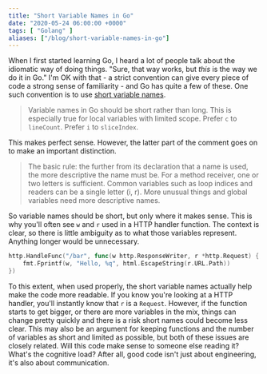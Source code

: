```yaml
---
title: "Short Variable Names in Go"
date: "2020-05-24 06:00:00 +0000"
tags: [ "Golang" ]
aliases: ["/blog/short-variable-names-in-go"]
---
```

When I first started learning Go, I heard a lot of people talk about the idiomatic way of doing things. "Sure, that way works, but *this* is the way we do it in Go." I'm OK with that - a strict convention can give every piece of code a strong sense of familiarity - and Go has quite a few of these. One such convention is to use [short variable names](https://github.com/golang/go/wiki/CodeReviewComments#variable-names).

> Variable names in Go should be short rather than long. This is especially true for local variables with limited scope. Prefer `c` to `lineCount`. Prefer `i` to `sliceIndex`.

<!--more-->

This makes perfect sense. However, the latter part of the comment goes on to make an important distinction.

> The basic rule: the further from its declaration that a name is used, the more descriptive the name must be. For a method receiver, one or two letters is sufficient. Common variables such as loop indices and readers can be a single letter (i, r). More unusual things and global variables need more descriptive names.

So variable names should be short, but only where it makes sense. This is why you'll often see `w` and `r` used in a HTTP handler function. The context is clear, so there is little ambiguity as to what those variables represent. Anything longer would be unnecessary.

```go
http.HandleFunc("/bar", func(w http.ResponseWriter, r *http.Request) {
    fmt.Fprintf(w, "Hello, %q", html.EscapeString(r.URL.Path))
})
```

To this extent, when used properly, the short variable names actually help make the code more readable. If you know you're looking at a HTTP handler, you'll instantly know that `r` is a `Request`. However, if the function starts to get bigger, or there are more variables in the mix, things can change pretty quickly and there is a risk short names could become less clear. This may also be an argument for keeping functions and the number of variables as short and limited as possible, but both of these issues are closely related. Will this code make sense to someone else reading it? What's the cognitive load? After all, good code isn't just about engineering, it's also about communication.
